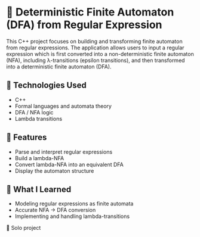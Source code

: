 # 🤖 Deterministic Finite Automaton (DFA) from Regular Expression

This C++ project focuses on building and transforming finite automaton from regular expressions. The application allows users to input a regular expression which is first converted into a non-deterministic finite automaton (NFA), including λ-transitions (epsilon transitions), and then transformed into a deterministic finite automaton (DFA).

## 🔧 Technologies Used
- C++
- Formal languages and automata theory
- DFA / NFA logic
- Lambda transitions

## 🚀 Features
- Parse and interpret regular expressions
- Build a lambda-NFA
- Convert lambda-NFA into an equivalent DFA
- Display the automaton structure

## 🧠 What I Learned
- Modeling regular expressions as finite automata
- Accurate NFA → DFA conversion
- Implementing and handling lambda-transitions

📌 Solo project
